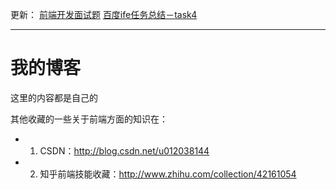 更新：
[前端开发面试题](https://github.com/yyzych/Blog/issues/8)
[百度ife任务总结－task4](https://github.com/yyzych/Blog/issues/11)

---

# 我的博客

这里的内容都是自己的

其他收藏的一些关于前端方面的知识在：
* 1. CSDN：http://blog.csdn.net/u012038144
* 2. 知乎前端技能收藏：http://www.zhihu.com/collection/42161054

